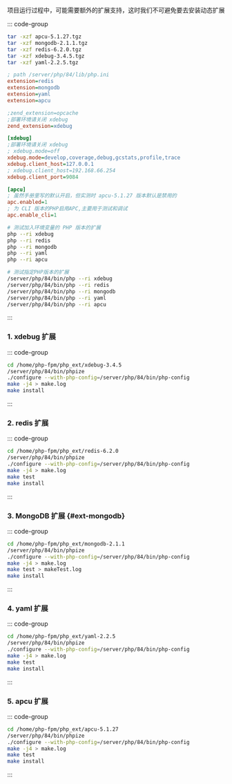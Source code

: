 项目运行过程中，可能需要额外的扩展支持，这时我们不可避免要去安装动态扩展

::: code-group

```bash [解压扩展包]
tar -xzf apcu-5.1.27.tgz
tar -xzf mongodb-2.1.1.tgz
tar -xzf redis-6.2.0.tgz
tar -xzf xdebug-3.4.5.tgz
tar -xzf yaml-2.2.5.tgz
```

```ini [84配置扩展]
; path /server/php/84/lib/php.ini
extension=redis
extension=mongodb
extension=yaml
extension=apcu

;zend_extension=opcache
;部署环境请关闭 xdebug
zend_extension=xdebug

[xdebug]
;部署环境请关闭 xdebug
; xdebug.mode=off
xdebug.mode=develop,coverage,debug,gcstats,profile,trace
xdebug.client_host=127.0.0.1
; xdebug.client_host=192.168.66.254
xdebug.client_port=9084

[apcu]
; 虽然手册里写的默认开启，但实测时 apcu-5.1.27 版本默认是禁用的
apc.enabled=1
; 为 CLI 版本的PHP启用APC,主要用于测试和调试
apc.enable_cli=1
```

```bash [测试扩展]
# 测试加入环境变量的 PHP 版本的扩展
php --ri xdebug
php --ri redis
php --ri mongodb
php --ri yaml
php --ri apcu

# 测试指定PHP版本的扩展
/server/php/84/bin/php --ri xdebug
/server/php/84/bin/php --ri redis
/server/php/84/bin/php --ri mongodb
/server/php/84/bin/php --ri yaml
/server/php/84/bin/php --ri apcu
```

:::

### 1. xdebug 扩展

::: code-group

```bash [84编译]
cd /home/php-fpm/php_ext/xdebug-3.4.5
/server/php/84/bin/phpize
./configure --with-php-config=/server/php/84/bin/php-config
make -j4 > make.log
make install
```

:::

### 2. redis 扩展

::: code-group

```bash [84]
cd /home/php-fpm/php_ext/redis-6.2.0
/server/php/84/bin/phpize
./configure --with-php-config=/server/php/84/bin/php-config
make -j4 > make.log
make test
make install
```

:::

### 3. MongoDB 扩展 {#ext-mongodb}

::: code-group

```bash [84]
cd /home/php-fpm/php_ext/mongodb-2.1.1
/server/php/84/bin/phpize
./configure --with-php-config=/server/php/84/bin/php-config
make -j4 > make.log
make test > makeTest.log
make install
```

:::

### 4. yaml 扩展

::: code-group

```bash [84]
cd /home/php-fpm/php_ext/yaml-2.2.5
/server/php/84/bin/phpize
./configure --with-php-config=/server/php/84/bin/php-config
make -j4 > make.log
make test
make install
```

:::

### 5. apcu 扩展

::: code-group

```bash [84]
cd /home/php-fpm/php_ext/apcu-5.1.27
/server/php/84/bin/phpize
./configure --with-php-config=/server/php/84/bin/php-config
make -j4 > make.log
make test
make install
```

:::
